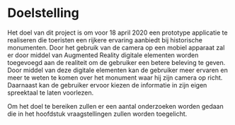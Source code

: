 # Doelstelling
Het doel van dit project is om voor 18 april 2020 een prototype applicatie te realiseren die toeristen een rijkere ervaring aanbiedt bij historische monumenten. 
Door het gebruik van de camera op een mobiel apparaat zal er door middel van Augmented Reality digitale elementen worden toegevoegd aan de realiteit om de 
gebruiker een betere beleving te geven. Door middel van deze digitale elementen kan de gebruiker meer ervaren en meer te weten te komen over het monument waar 
hij zijn camera op richt. Daarnaast kan de gebruiker ervoor kiezen de informatie in zijn eigen spreektaal te laten voorlezen.

Om het doel te bereiken zullen er een aantal onderzoeken worden gedaan die in het hoofdstuk vraagstellingen zullen worden toegelicht.
